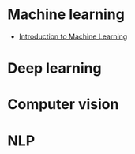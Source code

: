 # Machine learning

- [Introduction to Machine Learning](http://sp18.eecs189.org/)

# Deep learning

# Computer vision

# NLP
